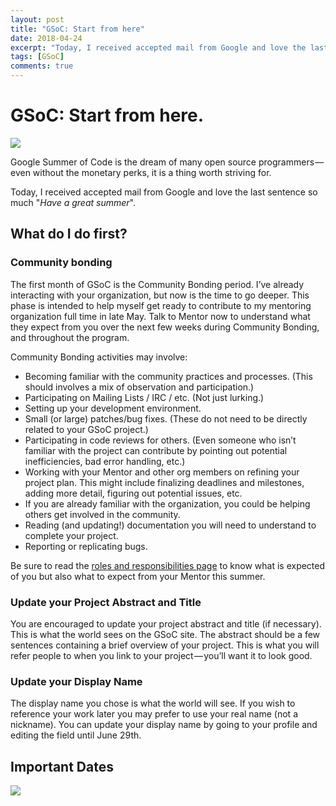 ```yaml
---
layout: post
title: "GSoC: Start from here"
date: 2018-04-24
excerpt: "Today, I received accepted mail from Google and love the last sentence so much "Have a great summer"."
tags: [GSoC]
comments: true
---
```


# GSoC: Start from here.

![](https://cdn-images-1.medium.com/max/1600/1*WXQnCZMlAZqJtxXOaklzXg.png)

Google Summer of Code is the dream of many open source programmers — even without the monetary perks, it is a thing worth striving for.

Today, I received accepted mail from Google and love the last sentence so much "*Have a great summer*".

## What do I do first?

### Community bonding
The first month of GSoC is the Community Bonding period. I’ve already interacting with your organization, but now is the time to go deeper. This phase is intended to help myself get ready to contribute to my mentoring organization full time in late May. Talk to Mentor now to understand what they expect from you over the next few weeks during Community Bonding, and throughout the program.

Community Bonding activities may involve:

- Becoming familiar with the community practices and processes. (This should involves a mix of observation and participation.)
- Participating on Mailing Lists / IRC / etc. (Not just lurking.)
- Setting up your development environment.
- Small (or large) patches/bug fixes. (These do not need to be directly related to your GSoC project.)
- Participating in code reviews for others. (Even someone who isn’t familiar with the project can contribute by pointing out potential inefficiencies, bad error handling, etc.)
- Working with your Mentor and other org members on refining your project plan. This might include finalizing deadlines and milestones, adding more detail, figuring out potential issues, etc.
- If you are already familiar with the organization, you could be helping others get involved in the community.
- Reading (and updating!) documentation you will need to understand to complete your project.
- Reporting or replicating bugs.

Be sure to read the [roles and responsibilities page](https://developers.google.com/open-source/gsoc/help/responsibilities) to know what is expected of you but also what to expect from your Mentor this summer.

### Update your Project Abstract and Title
You are encouraged to update your project abstract and title (if necessary). This is what the world sees on the GSoC site. The abstract should be a few sentences containing a brief overview of your project. This is what you will refer people to when you link to your project — you’ll want it to look good.

### Update your Display Name
The display name you chose is what the world will see. If you wish to reference your work later you may prefer to use your real name (not a nickname). You can update your display name by going to your profile and editing the field until June 29th.

## Important Dates
![](https://cdn-images-1.medium.com/max/1600/1*Ayc2nKdjv3vZy-DVsozM1A.png)
